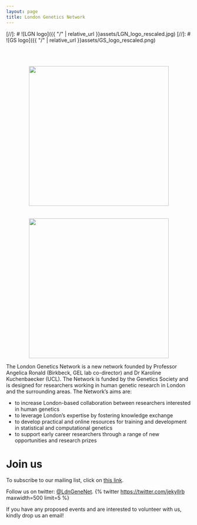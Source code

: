 ```yaml
---
layout: page
title: London Genetics Network
---
```



[//]: # ![LGN logo]({{ "/" | relative_url }}assets/LGN_logo_rescaled.jpg) 
[//]: # ![GS logo]({{ "/" | relative_url }}assets/GS_logo_rescaled.png)

  <br>
  <br>
<p align="center">
  <img src="{{ "/" | relative_url }}assets/GS_logo_rescaled.png" width="380" /> <br><br><br>
  <img src="{{ "/" | relative_url }}assets/LGN_logo_rescaled.jpg" width="380" />
</p>

The London Genetics Network is a new network founded by Professor Angelica Ronald (Birkbeck, GEL lab co-director) and Dr Karoline Kuchenbaecker (UCL). The Network is funded by the Genetics Society and is designed for researchers working in human genetic research in London and the surrounding areas. The Network’s aims are: 

* to increase London-based collaboration between researchers interested in human genetics
* to leverage London’s expertise by fostering knowledge exchange 
* to develop practical and online resources for training and development in statistical and computational genetics
* to support early career researchers through a range of new opportunities and research prizes



# Join us

To subscribe to our mailing list, click on [this link](https://lists.bbk.ac.uk/mailman/listinfo/londongeneticsnetwork).

Follow us on twitter: [@LdnGeneNet](https://twitter.com/LdnGeneNet).
{% twitter https://twitter.com/jekyllrb maxwidth=500 limit=5 %}

If you have any proposed events and are interested to volunteer with us, kindly drop us an email!